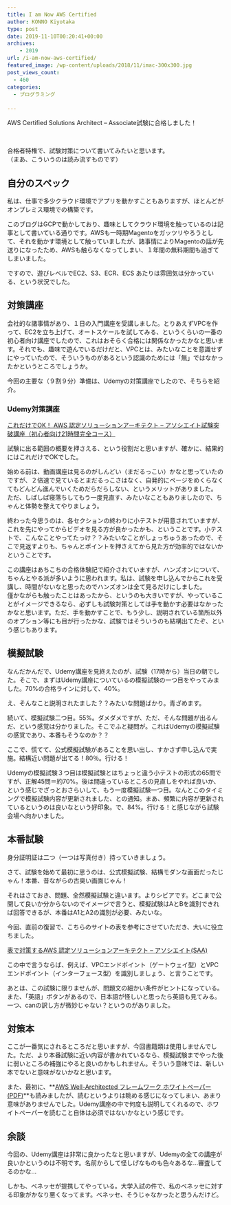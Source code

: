 ```yaml
---
title: I am Now AWS Certified
author: KONNO Kiyotaka
type: post
date: 2019-11-10T00:20:41+00:00
archives:
    - 2019
url: /i-am-now-aws-certified/
featured_image: /wp-content/uploads/2018/11/imac-300x300.jpg
post_views_count:
  - 460
categories:
  - プログラミング

---
```

AWS Certified Solutions Architect &#8211; Associate試験に合格しました！<figure class="wp-block-image">

<img src="/uploads/2019/11/aws-certified-logo_color-horz_360x60.jpg?ssl=1" alt="" class="wp-image-3167" srcset="/uploads/2019/11/aws-certified-logo_color-horz_360x60.jpg?w=360&ssl=1 360w, /uploads/2019/11/aws-certified-logo_color-horz_360x60.jpg?resize=300%2C50&ssl=1 300w" sizes="(max-width: 360px) 100vw, 360px" data-recalc-dims="1" /> </figure> 

合格者特権で、試験対策について書いてみたいと思います。  
（まあ、こういうのは読み流すものです）

## 自分のスペック

私は、仕事で多少クラウド環境でアプリを動かすこともありますが、ほとんどがオンプレミス環境での構築です。

このブログはGCPで動かしており、趣味としてクラウド環境を触っているのは記事として書いている通りです。AWSも一時期Magentoをガッツリやろうとして、それを動かす環境として触っていましたが、諸事情によりMagentoの話が先送りになったため、AWSも触らなくなってしまい、１年間の無料期間も過ぎてしまいました。

ですので、遊びレベルでEC2、S3、ECR、ECS あたりは雰囲気は分かっている、という状況でした。

## 対策講座

会社的な諸事情があり、１日の入門講座を受講しました。とりあえずVPCを作って、EC2を立ち上げて、オートスケールを試してみる、というくらいの一番の初心者向け講座でしたので、これはおそらく合格には関係なかったかなと思います。それでも、趣味で遊んでいるだけだと、VPCとは、みたいなことを意識せずにやっていたので、そういうものがあるという認識のためには「無」ではなかったかというところでしょうか。

今回の主要な（９割９分）準備は、Udemyの対策講座でしたので、そちらを紹介。

### Udemy対策講座

<a href="https://px.a8.net/svt/ejp?a8mat=35CYNN+8JT6UI+3L4M+BW8O2&#038;a8ejpredirect=https%3A%2F%2Fwww.udemy.com%2Fcourse%2Faws-associate%2F%3Fdeal_code%3DJPA8DEAL2PERCENTAGE%26aEightID%3Ds00000016735001" rel="nofollow">これだけでOK！ AWS 認定ソリューションアーキテクト &#8211; アソシエイト試験突破講座（初心者向け21時間完全コース）</a><img border="0" width="1" height="1" src="https://i2.wp.com/www14.a8.net/0.gif?resize=1%2C1&#038;ssl=1" alt="" data-recalc-dims="1" /> 

試験に出る範囲の概要を押さえる、という役割だと思いますが、確かに、結果的にはこれだけでOKでした。

始める前は、動画講座は見るのがしんどい（まだるっこい）かなと思っていたのですが、２倍速で見ているとまだるっこさはなく、自発的にページをめくらなくてもどんどん進んでいくためだらだらしない、というメリットがありました。  
ただ、しばしば寝落ちしてもう一度見直す、みたいなこともありましたので、ちゃんと体勢を整えてやりましょう。

終わった今思うのは、各セクションの終わりに小テストが用意されていますが、これを先にやってからビデオを見る方が良かったかも、ということです。小テストで、こんなことやってたっけ？？みたいなことがしょっちゅうあったので、そこで見返すよりも、ちゃんとポイントを押さえてから見た方が効率的ではないかということです。

この講座はあちこちの合格体験記で紹介されていますが、ハンズオンについて、ちゃんとやる派が多いように思われます。私は、試験を申し込んでからこれを受講し、時間がないなと思ったのでハンズオンは全て見るだけにしました。  
僅かながらも触ったことはあったから、というのも大きいですが、やっていることがイメージできるなら、必ずしも試験対策としては手を動かす必要はなかったかなと思います。ただ、手を動かすことで、もう少し、説明されている箇所以外のオプション等にも目が行ったかな、試験ではそういうのも結構出てたぞ、という感じもあります。

## 模擬試験

なんだかんだで、Udemy講座を見終えたのが、試験（17時から）当日の朝でした。そこで、まずはUdemy講座についているの模擬試験の一つ目をやってみました。70%の合格ラインに対して、40%。

え、そんなこと説明されたました？？みたいな問題ばかり。青ざめます。

続いて、模擬試験二つ目。55%。ダメダメですが、ただ、そんな問題が出るんだ、という感覚は分かりました。そこでふと疑問が。これはUdemyの模擬試験の感覚であり、本番もそうなのか？？

ここで、慌てて、公式模擬試験があることを思い出し、すかさず申し込んで実施。結構近い問題が出てる！80％。行ける！

Udemyの模擬試験３つ目は模擬試験とはちょっと違う小テストの形式の65問ですが、正解45問＝約70%。後は間違っているところの見直しをやれば良いか、という感じでざっとおさらいして、もう一度模擬試験一つ目。なんとこのタイミングで模擬試験内容が更新されました、との通知。まあ、頻繁に内容が更新されているというのは良いなという好印象。で、84%。行ける！と感じながら試験会場へ向かいました。

## 本番試験

身分証明証は二つ（一つは写真付き）持っていきましょう。

さて、試験を始めて最初に思うのは、公式模擬試験、結構モダンな画面だったじゃん！本番、昔ながらの古臭い画面じゃん！

それはさておき、問題、全然模擬試験と違います。よりシビアです。どこまで公開して良いか分からないのでイメージで言うと、模擬試験はAとBを識別できれば回答できるが、本番はA1とA2の識別が必要、みたいな。

今回、直前の復習で、こちらのサイトの表を参考にさせていただき、大いに役立ちました。

<a href="https://qiita.com/riekure/items/344b2d819b719cbfddb4" target="_blank" rel="noreferrer noopener" aria-label="表で対策するAWS 認定ソリューションアーキテクト - アソシエイト(SAA) (opens in a new tab)">表で対策するAWS 認定ソリューションアーキテクト &#8211; アソシエイト(SAA)</a>

この中で言うならば、例えば、VPCエンドポイント（ゲートウェイ型）とVPCエンドポイント（インターフェース型）を識別しましょう、と言うことです。

あとは、この試験に限りませんが、問題文の細かい条件がヒントになっている。また、「英語」ボタンがあるので、日本語が怪しいと思ったら英語も見てみる。一つ、canの訳し方が微妙じゃない？というのがありました。

## 対策本

ここが一番気にされるところだと思いますが、今回書籍類は使用しませんでした。ただ、より本番試験に近い内容が書かれているなら、模擬試験までやった後に弱いところの補強にやると良いのかもしれません。そういう意味では、新しい本でないと意味がないかなと思います。

また、最初に、**<a rel="noreferrer noopener" aria-label=" (opens in a new tab)" href="https://d1.awsstatic.com/International/ja_JP/Whitepapers/AWS_Well-Architected_Framework_2018_JA_final.pdf" target="_blank">AWS Well-Architected フレームワーク ホワイトペーパー(PDF)</a>**も読みましたが、読むというよりは眺める感じになってしまい、あまり意味がありませんでした。Udemy講座の中で何度も説明してくれるので、ホワイトペーパーを読むこと自体は必須ではないかなという感じです。

## 余談

今回の、Udemy講座は非常に良かったなと思いますが、Udemyの全ての講座が良いかというのは不明です。名前からして怪しげなものも色々あるな…審査してるのかな…

しかも、ベネッセが提携してやっている。大学入試の件で、私のベネッセに対する印象がかなり悪くなってます。ベネッセ、そうじゃなかったと思うんだけど。